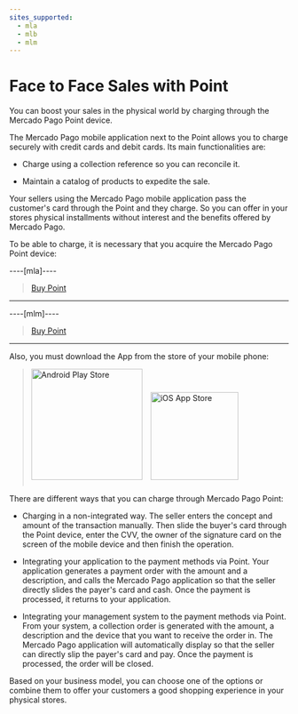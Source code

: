 ```yaml
---
sites_supported:
  - mla
  - mlb
  - mlm
---
```


# Face to Face Sales with Point
You can boost your sales in the physical world by charging through the Mercado Pago Point device.

The Mercado Pago mobile application next to the Point allows you to charge securely with credit cards and debit cards. Its main functionalities are:

- Charge using a collection reference so you can reconcile it.

- Maintain a catalog of products to expedite the sale.

Your sellers using the Mercado Pago mobile application pass the customer's card through the Point and they charge. So you can offer in your stores physical installments without interest and the benefits offered by Mercado Pago.

To be able to charge, it is necessary that you acquire the Mercado Pago Point device:


----[mla]----
> [Buy Point](https://www.mercadopago.com.ar/lector-tarjetas-credito-point?ref=devsite)
------------
----[mlm]----
> [Buy Point](https://www.mercadopago.com.mx/lector-tarjetas-credito-point?ref=devsite)
------------  


Also, you must download the App from the store of your mobile phone:

> [<img src="https://http2.mlstatic.com/frontend-assets/dx-devsite/mobile/GooglePlayBadge.en.png" alt="Android Play Store" width="200"/>](https://play.google.com/store/apps/details?id=com.mercadopago.wallet&hl=es_419) [<img src="https://http2.mlstatic.com/frontend-assets/dx-devsite/mobile/AppStoreBadge.en.svg" alt="iOS App Store" width="158" style="margin:0.8em"/>](https://itunes.apple.com/ar/app/mercado-pago/id925436649?mt=8)


There are different ways that you can charge through Mercado Pago Point:

* Charging in a non-integrated way. The seller enters the concept and amount of the transaction manually. Then slide the buyer's card through the Point device, enter the CVV, the owner of the signature card on the screen of the mobile device and then finish the operation.

* Integrating your application to the payment methods via Point. Your application generates a payment order with the amount and a description, and calls the Mercado Pago application so that the seller directly slides the payer's card and cash. Once the payment is processed, it returns to your application.

* Integrating your management system to the payment methods via Point. From your system, a collection order is generated with the amount, a description and the device that you want to receive the order in. The Mercado Pago application will automatically display so that the seller can directly slip the payer's card and pay. Once the payment is processed, the order will be closed.


Based on your business model, you can choose one of the options or combine them to offer your customers a good shopping experience in your physical stores.